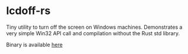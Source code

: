 # lcdoff-rs

Tiny utility to turn off the screen on Windows machines. Demonstrates a very simple Win32 API call and compilation without the Rust std library.

Binary is available [here](http://gekkio.fi/files/lcdoff-rs/lcdoff-rs.exe)
